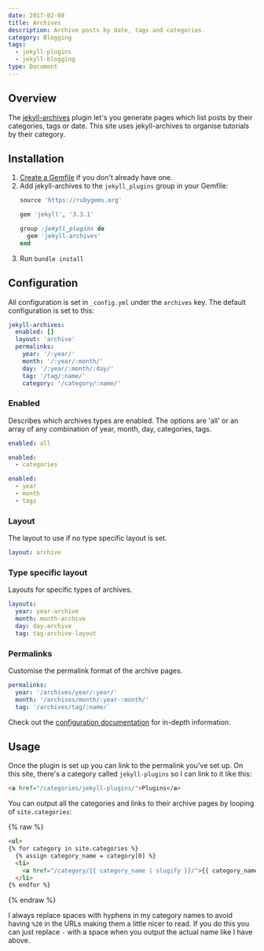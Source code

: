 ```yaml
---
date: 2017-02-08
title: Archives
description: Archive posts by date, tags and categories.
category: Blogging
tags:
  - jekyll-plugins
  - jekyll-blogging
type: Document
---
```


## Overview

The [jekyll-archives](https://github.com/jekyll/jekyll-archives) plugin let's you generate pages which list posts by their categories, tags or date. This site uses jekyll-archives to organise tutorials by their category.

## Installation

1.  [Create a Gemfile](/jekyll/gemfiles-and-the-bundler/) if you don't already have one.
2.  Add jekyll-archives to the `jekyll_plugins` group in your Gemfile:
    ~~~ruby
    source 'https://rubygems.org'

    gem 'jekyll', '3.3.1'

    group :jekyll_plugins do
      gem 'jekyll-archives'
    end
    ~~~
3. Run `bundle install`

## Configuration

All configuration is set in `_config.yml` under the `archives` key. The default configuration is set to this:

~~~yaml
jekyll-archives:
  enabled: []
  layout: 'archive'
  permalinks:
    year: '/:year/'
    month: '/:year/:month/'
    day: '/:year/:month/:day/'
    tag: '/tag/:name/'
    category: '/category/:name/'
~~~

### Enabled

Describes which archives types are enabled. The options are 'all' or an array of any combination of year, month, day, categories, tags.

~~~yaml
enabled: all
~~~

~~~yaml
enabled:
  - categories
~~~

~~~yaml
enabled:
  - year
  - month
  - tags
~~~

### Layout

The layout to use if no type specific layout is set.

~~~yaml
layout: archive
~~~

### Type specific layout

Layouts for specific types of archives.

~~~yaml
layouts:
  year: year-archive
  month: month-archive
  day: day-archive
  tag: tag-archive-layout
~~~

### Permalinks

Customise the permalink format of the archive pages.

~~~yaml
permalinks:
  year: '/archives/year/:year/'
  month: '/archives/month/:year-:month/'
  tag: '/archives/tag/:name/`
~~~

Check out the [configuration documentation](https://github.com/jekyll/jekyll-archives/blob/master/docs/configuration.md) for in-depth information.

## Usage

Once the plugin is set up you can link to the permalink you've set up. On this site, there's a category called `jekyll-plugins` so I can link to it like this:

~~~html
<a href="/categories/jekyll-plugins/">Plugins</a>
~~~

You can output all the categories and links to their archive pages by looping of `site.categories`:

{% raw %}
~~~html
<ul>
{% for category in site.categories %}
  {% assign category_name = category[0] %}
  <li>
    <a href="/category/{{ category_name | slugify }}/">{{ category_name | replace: "-", " " }}</a>
  </li>
{% endfor %}
~~~
{% endraw %}

I always replace spaces with hyphens in my category names to avoid having `%20` in the URLs making them a little nicer to read. If you do this you can just replace `-` with a space when you output the actual name like I have above.